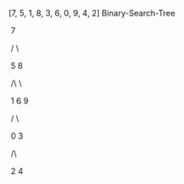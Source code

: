 [7, 5, 1, 8, 3, 6, 0, 9, 4, 2] Binary-Search-Tree 

​             7

​            / \

​           5   8

​          /\    \ 

​         1  6    9

​        / \

​       0   3

​           /\

​          2  4